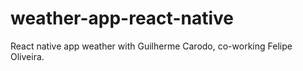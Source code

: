 # weather-app-react-native

 React native app weather with Guilherme Carodo, co-working Felipe Oliveira.
